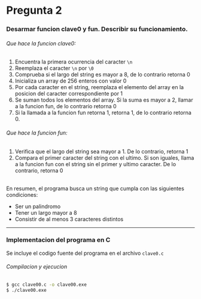 # Pregunta 2

### Desarmar funcion clave0 y fun. Describir su funcionamiento.
###### Que hace la funcion clave0:
1) Encuentra la primera ocurrencia del caracter `\n`
2) Reemplaza el caracter `\n` por `\0`
3) Comprueba si el largo del string es mayor a 8, de lo contrario retorna 0
4) Inicializa un array de 256 enteros con valor 0
5) Por cada caracter en el string, reemplaza el elemento del array en la posicion del caracter correspondiente por 1
6) Se suman todos los elementos del array. Si la suma es mayor a 2, llamar a la funcion fun, de lo contrario retorna 0
7) Si la llamada a la funcion fun retorna 1, retorna 1, de lo contrario retorna 0.

###### Que hace la funcion fun:
1) Verifica que el largo del string sea mayor a 1. De lo contrario, retorna 1
2) Compara el primer caracter del string con el ultimo. Si son iguales, llama a la funcion fun con el string sin el primer y ultimo caracter. De lo contrario, retorna 0


\
En resumen, el programa busca un string que cumpla con las siguientes condiciones:  
* Ser un palindromo
* Tener un largo mayor a 8
* Consistir de al menos 3 caracteres distintos

---
### Implementacion del programa en C
Se incluye el codigo fuente del programa en el archivo `clave0.c`
###### Compilacion y ejecucion
```bash
$ gcc clave00.c -o clave00.exe
$ ./clave00.exe
```
